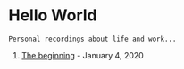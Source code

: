 # Hello World 

    Personal recordings about life and work...

1. [The beginning](/log/20200104/)  - January 4, 2020
